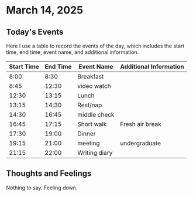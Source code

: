 # March 14, 2025

## Today's Events

Here I use a table to record the events of the day, which includes the start time, end time, event name, and additional information.

| Start Time | End Time | Event Name    | Additional Information |
| ---------- | -------- | ------------- | ---------------------- |
| 8:00       | 8:30     | Breakfast     |                        |
| 8:45       | 12:30    | video watch   |                        |
| 12:30      | 13:15    | Lunch         |                        |
| 13:15      | 14:30    | Rest/nap      |                        |
| 14:30      | 16:45    | middle check  |                        |
| 16:45      | 17:15    | Short walk    | Fresh air break        |
| 17:30      | 19:00    | Dinner        |                        |
| 19:15      | 21:00    | meeting       | undergraduate          |
| 21:15      | 22:00    | Writing diary |                        |

## Thoughts and Feelings

Nothing to say. Feeling down.
